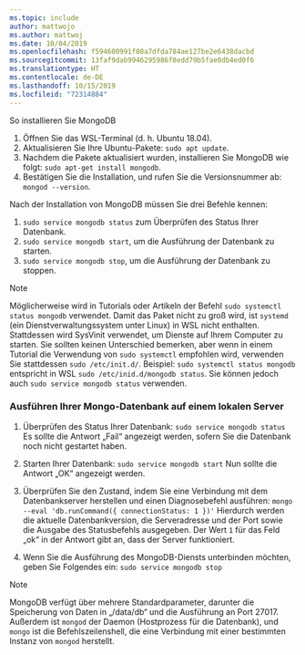 ```yaml
---
ms.topic: include
author: mattwojo
ms.author: mattwoj
ms.date: 10/04/2019
ms.openlocfilehash: f594600991f08a7dfda784ae127be2e6438dacbd
ms.sourcegitcommit: 13faf9dab9946295986f8edd79b5fae0db4ed0f6
ms.translationtype: HT
ms.contentlocale: de-DE
ms.lasthandoff: 10/15/2019
ms.locfileid: "72314884"
---
```

So installieren Sie MongoDB

1. Öffnen Sie das WSL-Terminal (d. h. Ubuntu 18.04).
2. Aktualisieren Sie Ihre Ubuntu-Pakete: `sudo apt update`.
3. Nachdem die Pakete aktualisiert wurden, installieren Sie MongoDB wie folgt: `sudo apt-get install mongodb`.
4. Bestätigen Sie die Installation, und rufen Sie die Versionsnummer ab: `mongod --version`.

Nach der Installation von MongoDB müssen Sie drei Befehle kennen:

1. `sudo service mongodb status` zum Überprüfen des Status Ihrer Datenbank.
2. `sudo service mongodb start`, um die Ausführung der Datenbank zu starten.
3. `sudo service mongodb stop`, um die Ausführung der Datenbank zu stoppen.

> [!NOTE]
> Möglicherweise wird in Tutorials oder Artikeln der Befehl `sudo systemctl status mongodb` verwendet. Damit das Paket nicht zu groß wird, ist `systemd` (ein Dienstverwaltungssystem unter Linux) in WSL nicht enthalten. Stattdessen wird SysVinit verwendet, um Dienste auf Ihrem Computer zu starten. Sie sollten keinen Unterschied bemerken, aber wenn in einem Tutorial die Verwendung von `sudo systemctl` empfohlen wird, verwenden Sie stattdessen `sudo /etc/init.d/`. Beispiel: `sudo systemctl status mongodb` entspricht in WSL `sudo /etc/inid.d/mongodb status`. Sie können jedoch auch `sudo service mongodb status` verwenden.

### <a name="run-your-mongo-database-in-a-local-server"></a>Ausführen Ihrer Mongo-Datenbank auf einem lokalen Server

1. Überprüfen des Status Ihrer Datenbank: `sudo service mongodb status` Es sollte die Antwort „Fail“ angezeigt werden, sofern Sie die Datenbank noch nicht gestartet haben.

2. Starten Ihrer Datenbank: `sudo service mongodb start` Nun sollte die Antwort „OK“ angezeigt werden.

3. Überprüfen Sie den Zustand, indem Sie eine Verbindung mit dem Datenbankserver herstellen und einen Diagnosebefehl ausführen: `mongo --eval 'db.runCommand({ connectionStatus: 1 })'` Hierdurch werden die aktuelle Datenbankversion, die Serveradresse und der Port sowie die Ausgabe des Statusbefehls ausgegeben. Der Wert `1` für das Feld „ok“ in der Antwort gibt an, dass der Server funktioniert.

4. Wenn Sie die Ausführung des MongoDB-Diensts unterbinden möchten, geben Sie Folgendes ein: `sudo service mongodb stop`

> [!NOTE]
> MongoDB verfügt über mehrere Standardparameter, darunter die Speicherung von Daten in „/data/db“ und die Ausführung an Port 27017. Außerdem ist `mongod` der Daemon (Hostprozess für die Datenbank), und `mongo` ist die Befehlszeilenshell, die eine Verbindung mit einer bestimmten Instanz von `mongod` herstellt.
